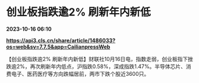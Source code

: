 # 创业板指跌逾2% 刷新年内新低

**2023-10-16 06:10**

**https://api3.cls.cn/share/article/1486033?os=web&sv=7.7.5&app=CailianpressWeb**

【创业板指跌逾2% 刷新年内新低】财联社10月16日电，指数走弱，创业板指下挫跌逾2%，再次刷新年内低点，沪指跌0.58%，深成指跌1.47%。半导体芯片、消费电子、医药医疗等方向跌幅居前，两市下跌个股近3600只。